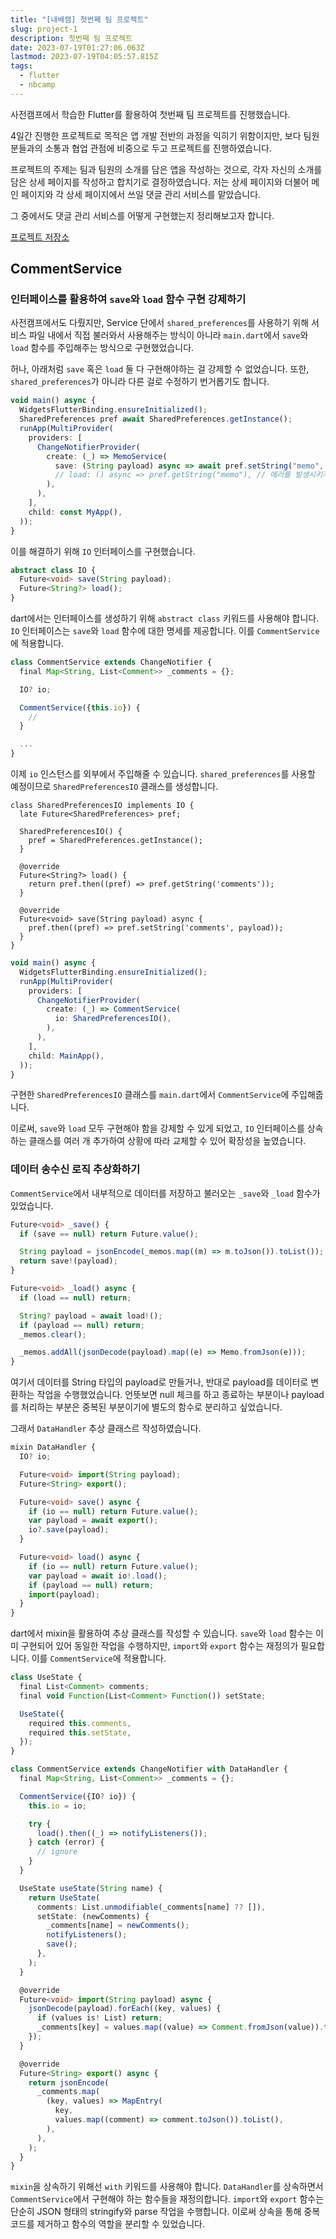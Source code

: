```yaml
---
title: "[내배캠] 첫번째 팀 프로젝트"
slug: project-1
description: 첫번째 팀 프로젝트
date: 2023-07-19T01:27:06.063Z
lastmod: 2023-07-19T04:05:57.815Z
tags:
  - flutter
  - nbcamp
---
```


사전캠프에서 학습한 Flutter를 활용하여 첫번째 팀 프로젝트를 진행했습니다.

4일간 진행한 프로젝트로 목적은 앱 개발 전반의 과정을 익히기 위함이지만, 보다 팀원분들과의 소통과 협업 관점에 비중으로 두고 프로젝트를 진행하였습니다.

프로젝트의 주제는 팀과 팀원의 소개를 담은 앱을 작성하는 것으로, 각자 자신의 소개를 담은 상세 페이지를 작성하고 합치기로 결정하였습니다.
저는 상세 페이지와 더불어 메인 페이지와 각 상세 페이지에서 쓰일 댓글 관리 서비스를 맡았습니다.

그 중에서도 댓글 관리 서비스를 어떻게 구현했는지 정리해보고자 합니다.

[프로젝트 저장소](https://github.com/nbcamp/introduce-e1if)

## CommentService

### 인터페이스를 활용하여 `save`와 `load` 함수 구현 강제하기

사전캠프에서도 다뤘지만, Service 단에서 `shared_preferences`를 사용하기 위해 서비스 파일 내에서 직접 불러와서 사용해주는 방식이 아니라 `main.dart`에서 `save`와 `load` 함수를 주입해주는 방식으로 구현했었습니다.

허나, 아래처럼 `save` 혹은 `load` 둘 다 구현해야하는 걸 강제할 수 없었습니다. 또한, `shared_preferences`가 아니라 다른 걸로 수정하기 번거롭기도 합니다.

```ts
void main() async {
  WidgetsFlutterBinding.ensureInitialized();
  SharedPreferences pref await SharedPreferences.getInstance();
  runApp(MultiProvider(
    providers: [
      ChangeNotifierProvider(
        create: (_) => MemoService(
          save: (String payload) async => await pref.setString("memo", payload),
          // load: () async => pref.getString("memo"), // 에러를 발생시키지 않음
        ),
      ),
    ],
    child: const MyApp(),
  ));
}
```

이를 해결하기 위해 `IO` 인터페이스를 구현했습니다.

```ts
abstract class IO {
  Future<void> save(String payload);
  Future<String?> load();
}
```

dart에서는 인터페이스를 생성하기 위해 `abstract class` 키워드를 사용해야 합니다. `IO` 인터페이스는 `save`와 `load` 함수에 대한 명세를 제공합니다. 이를 `CommentService`에 적용합니다.

```ts
class CommentService extends ChangeNotifier {
  final Map<String, List<Comment>> _comments = {};

  IO? io;

  CommentService({this.io}) {
    //
  }

  ...
}
```

이제 `io` 인스턴스를 외부에서 주입해줄 수 있습니다. `shared_preferences`를 사용할 예정이므로 `SharedPreferencesIO` 클래스를 생성합니다.

```tsx
class SharedPreferencesIO implements IO {
  late Future<SharedPreferences> pref;

  SharedPreferencesIO() {
    pref = SharedPreferences.getInstance();
  }

  @override
  Future<String?> load() {
    return pref.then((pref) => pref.getString('comments'));
  }

  @override
  Future<void> save(String payload) async {
    pref.then((pref) => pref.setString('comments', payload));
  }
}
```

```ts
void main() async {
  WidgetsFlutterBinding.ensureInitialized();
  runApp(MultiProvider(
    providers: [
      ChangeNotifierProvider(
        create: (_) => CommentService(
          io: SharedPreferencesIO(),
        ),
      ),
    ],
    child: MainApp(),
  ));
}
```

구현한 `SharedPreferencesIO` 클래스를 `main.dart`에서 `CommentService`에 주입해줍니다.

이로써, `save`와 `load` 모두 구현해야 함을 강제할 수 있게 되었고, `IO` 인터페이스를 상속하는 클래스를 여러 개 추가하여 상황에 따라 교체할 수 있어 확장성을 높였습니다.

### 데이터 송수신 로직 추상화하기

`CommentService`에서 내부적으로 데이터를 저장하고 불러오는 `_save`와 `_load` 함수가 있었습니다.

```ts
Future<void> _save() {
  if (save == null) return Future.value();

  String payload = jsonEncode(_memos.map((m) => m.toJson()).toList());
  return save!(payload);
}

Future<void> _load() async {
  if (load == null) return;

  String? payload = await load!();
  if (payload == null) return;
  _memos.clear();

  _memos.addAll(jsonDecode(payload).map((e) => Memo.fromJson(e)));
}
```

여기서 데이터를 String 타입의 payload로 만들거나, 반대로 payload를 데이터로 변환하는 작업을 수행했었습니다.
언뜻보면 null 체크를 하고 종료하는 부분이나 payload를 처리하는 부분은 중복된 부분이기에 별도의 함수로 분리하고 싶었습니다.

그래서 `DataHandler` 추상 클래스르 작성하였습니다.

```ts
mixin DataHandler {
  IO? io;

  Future<void> import(String payload);
  Future<String> export();

  Future<void> save() async {
    if (io == null) return Future.value();
    var payload = await export();
    io?.save(payload);
  }

  Future<void> load() async {
    if (io == null) return Future.value();
    var payload = await io!.load();
    if (payload == null) return;
    import(payload);
  }
}
```

dart에서 mixin을 활용하여 추상 클래스를 작성할 수 있습니다.
`save`와 `load` 함수는 이미 구현되어 있어 동일한 작업을 수행하지만, `import`와 `export` 함수는 재정의가 필요합니다. 이를 `CommentService`에 적용합니다.

```ts
class UseState {
  final List<Comment> comments;
  final void Function(List<Comment> Function()) setState;

  UseState({
    required this.comments,
    required this.setState,
  });
}

class CommentService extends ChangeNotifier with DataHandler {
  final Map<String, List<Comment>> _comments = {};

  CommentService({IO? io}) {
    this.io = io;

    try {
      load().then((_) => notifyListeners());
    } catch (error) {
      // ignore
    }
  }

  UseState useState(String name) {
    return UseState(
      comments: List.unmodifiable(_comments[name] ?? []),
      setState: (newComments) {
        _comments[name] = newComments();
        notifyListeners();
        save();
      },
    );
  }

  @override
  Future<void> import(String payload) async {
    jsonDecode(payload).forEach((key, values) {
      if (values is! List) return;
      _comments[key] = values.map((value) => Comment.fromJson(value)).toList();
    });
  }

  @override
  Future<String> export() async {
    return jsonEncode(
      _comments.map(
        (key, values) => MapEntry(
          key,
          values.map((comment) => comment.toJson()).toList(),
        ),
      ),
    );
  }
}
```

`mixin`을 상속하기 위해선 `with` 키워드를 사용해야 합니다. `DataHandler`를 상속하면서 `CommentService`에서 구현해야 하는 함수들을 재정의합니다.
`import`와 `export` 함수는 단순히 JSON 형태의 stringify와 parse 작업을 수행합니다. 이로써 상속을 통해 중복 코드를 제거하고 함수의 역할을 분리할 수 있었습니다.
